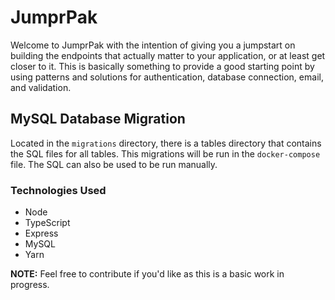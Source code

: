 # JumprPak

Welcome to JumprPak with the intention of giving you a jumpstart on building the endpoints that actually matter to your application, or at least get closer to it. This is basically something to provide a good starting point by using patterns and solutions for authentication, database connection, email, and validation.

## MySQL Database Migration

Located in the `migrations` directory, there is a tables directory that contains the SQL files for all tables. This migrations will be run in the `docker-compose` file. The SQL can also be used to be run manually.

### Technologies Used

- Node
- TypeScript
- Express
- MySQL
- Yarn

**NOTE:** Feel free to contribute if you'd like as this is a basic work in progress.
